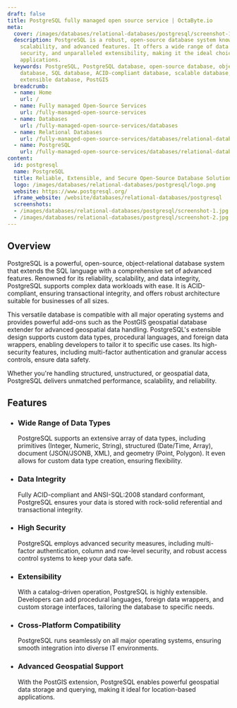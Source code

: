 ```yaml
---
draft: false
title: PostgreSQL fully managed open source service | OctaByte.io
meta:
  cover: /images/databases/relational-databases/postgresql/screenshot-1.jpg
  description: PostgreSQL is a robust, open-source database system known for its reliability,
    scalability, and advanced features. It offers a wide range of data types, high
    security, and unparalleled extensibility, making it the ideal choice for modern
    applications.
  keywords: PostgreSQL, PostgreSQL database, open-source database, object-relational
    database, SQL database, ACID-compliant database, scalable database, secure database,
    extensible database, PostGIS
  breadcrumb:
  - name: Home
    url: /
  - name: Fully managed Open-Source Services
    url: /fully-managed-open-source-services
  - name: Databases
    url: /fully-managed-open-source-services/databases
  - name: Relational Databases
    url: /fully-managed-open-source-services/databases/relational-databases
  - name: PostgreSQL
    url: /fully-managed-open-source-services/databases/relational-databases/postgresql
content:
  id: postgresql
  name: PostgreSQL
  title: Reliable, Extensible, and Secure Open-Source Database Solution
  logo: /images/databases/relational-databases/postgresql/logo.png
  website: https://www.postgresql.org/
  iframe_website: /website/databases/relational-databases/postgresql
  screenshots:
  - /images/databases/relational-databases/postgresql/screenshot-1.jpg
  - /images/databases/relational-databases/postgresql/screenshot-2.jpg
---
```


## Overview

PostgreSQL is a powerful, open-source, object-relational database system that extends the SQL language with a comprehensive set of advanced features. Renowned for its reliability, scalability, and data integrity, PostgreSQL supports complex data workloads with ease. It is ACID-compliant, ensuring transactional integrity, and offers robust architecture suitable for businesses of all sizes.

This versatile database is compatible with all major operating systems and provides powerful add-ons such as the PostGIS geospatial database extender for advanced geospatial data handling. PostgreSQL's extensible design supports custom data types, procedural languages, and foreign data wrappers, enabling developers to tailor it to specific use cases. Its high-security features, including multi-factor authentication and granular access controls, ensure data safety.

Whether you're handling structured, unstructured, or geospatial data, PostgreSQL delivers unmatched performance, scalability, and reliability.

## Features

- ### Wide Range of Data Types

  PostgreSQL supports an extensive array of data types, including primitives (Integer, Numeric, String), structured (Date/Time, Array), document (JSON/JSONB, XML), and geometry (Point, Polygon). It even allows for custom data type creation, ensuring flexibility.

- ### Data Integrity

  Fully ACID-compliant and ANSI-SQL:2008 standard conformant, PostgreSQL ensures your data is stored with rock-solid referential and transactional integrity.

- ### High Security

  PostgreSQL employs advanced security measures, including multi-factor authentication, column and row-level security, and robust access control systems to keep your data safe.

- ### Extensibility

  With a catalog-driven operation, PostgreSQL is highly extensible. Developers can add procedural languages, foreign data wrappers, and custom storage interfaces, tailoring the database to specific needs.

- ### Cross-Platform Compatibility

  PostgreSQL runs seamlessly on all major operating systems, ensuring smooth integration into diverse IT environments.

- ### Advanced Geospatial Support

  With the PostGIS extension, PostgreSQL enables powerful geospatial data storage and querying, making it ideal for location-based applications.